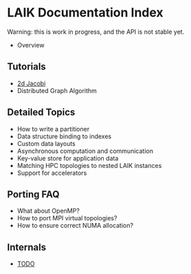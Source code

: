 # LAIK Documentation Index

Warning: this is work in progress, and the API is not stable yet.

* Overview

## Tutorials

* [2d Jacobi](tutorial-jacobi2d.md)
* Distributed Graph Algorithm

## Detailed Topics

* How to write a partitioner
* Data structure binding to indexes
* Custom data layouts
* Asynchronous computation and communication
* Key-value store for application data
* Matching HPC topologies to nested LAIK instances
* Support for accelerators

## Porting FAQ

* What about OpenMP?
* How to port MPI virtual topologies?
* How to ensure correct NUMA allocation?

## Internals

* [TODO](TODO.md)

